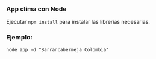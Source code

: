 ### App clima con Node 

Ejecutar ```npm install``` para instalar las librerías necesarias.

### Ejemplo:
```
node app -d "Barrancabermeja Colombia"
```